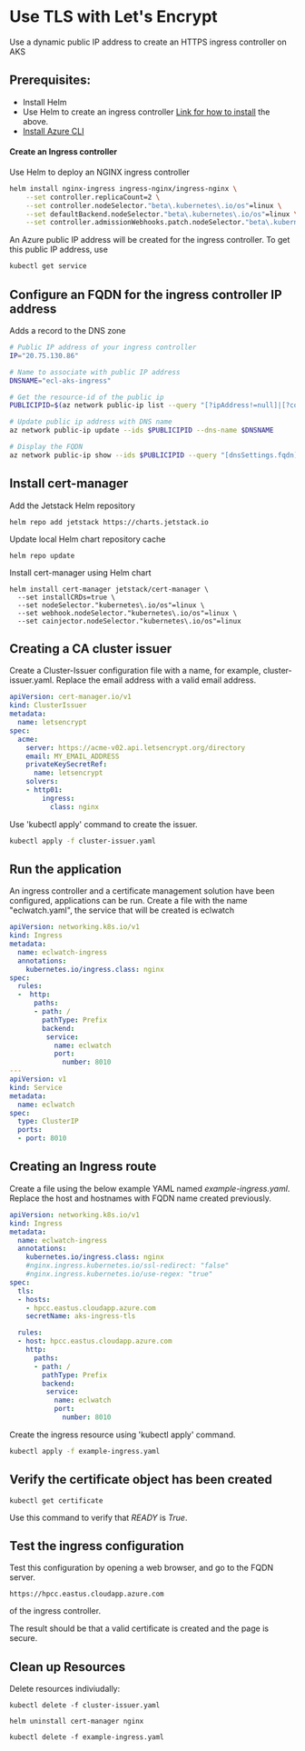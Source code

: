 # Use TLS with Let's Encrypt
Use a dynamic public IP address to create an HTTPS ingress controller on AKS
## Prerequisites:
* Install Helm 
* Use Helm to create an ingress controller
[Link for how to install](https://github.com/amy88ma/Ingress-Configuration/blob/fca7ab129e0e384efe5943d0bd7d4113c0f1b58e/Jupyter%20Notebooks/Install-NGINX.ipynb) the above.
* [Install Azure CLI](https://docs.microsoft.com/en-us/cli/azure/install-azure-cli)
#### Create an Ingress controller
Use Helm to deploy an NGINX ingress controller

```bash
helm install nginx-ingress ingress-nginx/ingress-nginx \
    --set controller.replicaCount=2 \
    --set controller.nodeSelector."beta\.kubernetes\.io/os"=linux \
    --set defaultBackend.nodeSelector."beta\.kubernetes\.io/os"=linux \
    --set controller.admissionWebhooks.patch.nodeSelector."beta\.kubernetes\.io/os"=linux
```
An Azure public IP address will be created for the ingress controller.  To get this public IP address, use
```bash
kubectl get service
```

## Configure an FQDN for the ingress controller IP address
Adds a record to the DNS zone
```bash
# Public IP address of your ingress controller
IP="20.75.130.86"

# Name to associate with public IP address
DNSNAME="ecl-aks-ingress"

# Get the resource-id of the public ip
PUBLICIPID=$(az network public-ip list --query "[?ipAddress!=null]|[?contains(ipAddress, '$IP')].[id]" --output tsv)

# Update public ip address with DNS name
az network public-ip update --ids $PUBLICIPID --dns-name $DNSNAME

# Display the FQDN
az network public-ip show --ids $PUBLICIPID --query "[dnsSettings.fqdn]" --output tsv

```

## Install cert-manager
Add the Jetstack Helm repository
```
helm repo add jetstack https://charts.jetstack.io
```
Update local Helm chart repository cache
```
helm repo update
```


Install cert-manager using Helm chart
```
helm install cert-manager jetstack/cert-manager \
  --set installCRDs=true \
  --set nodeSelector."kubernetes\.io/os"=linux \
  --set webhook.nodeSelector."kubernetes\.io/os"=linux \
  --set cainjector.nodeSelector."kubernetes\.io/os"=linux
```

## Creating a CA cluster issuer
Create a Cluster-Issuer configuration file with a name, for example, cluster-issuer.yaml.  Replace the email address with a valid email address.

```YAML
apiVersion: cert-manager.io/v1
kind: ClusterIssuer
metadata:
  name: letsencrypt
spec:
  acme:
    server: https://acme-v02.api.letsencrypt.org/directory
    email: MY_EMAIL_ADDRESS
    privateKeySecretRef:
      name: letsencrypt
    solvers:
    - http01:
        ingress:
          class: nginx
```
Use 'kubectl apply' command to create the issuer.
```bash
kubectl apply -f cluster-issuer.yaml
```
## Run the application
An ingress controller and a certificate management solution have been configured, applications can be run.  Create a file with the name "eclwatch.yaml", the service that will be created is eclwatch
```YAML
apiVersion: networking.k8s.io/v1
kind: Ingress
metadata:
  name: eclwatch-ingress
  annotations:
    kubernetes.io/ingress.class: nginx
spec:
  rules:
  -  http:
      paths:
      - path: /
        pathType: Prefix
        backend:
         service:
           name: eclwatch
           port:
             number: 8010
---
apiVersion: v1
kind: Service
metadata:
  name: eclwatch
spec:
  type: ClusterIP
  ports:
  - port: 8010
```

## Creating an Ingress route
Create a file using the below example YAML named *example-ingress.yaml*. Replace the host and hostnames with FQDN name created previously.

```YAML
apiVersion: networking.k8s.io/v1
kind: Ingress
metadata:
  name: eclwatch-ingress
  annotations:
    kubernetes.io/ingress.class: nginx
    #nginx.ingress.kubernetes.io/ssl-redirect: "false"
    #nginx.ingress.kubernetes.io/use-regex: "true"
spec:
  tls:
  - hosts:
    - hpcc.eastus.cloudapp.azure.com
    secretName: aks-ingress-tls

  rules:
  - host: hpcc.eastus.cloudapp.azure.com
    http:
      paths:
      - path: /
        pathType: Prefix
        backend:
         service:
           name: eclwatch
           port:
             number: 8010
```
Create the ingress resource using 'kubectl apply' command.
```bash
kubectl apply -f example-ingress.yaml
```
## Verify the certificate object has been created

```
kubectl get certificate
```
Use this command to verify that *READY* is *True*.

## Test the ingress configuration

Test this configuration by opening a web browser, and go to the FQDN server.

```
https://hpcc.eastus.cloudapp.azure.com
```
of the ingress controller.

The result should be that a valid certificate is created and the page is secure.
## Clean up Resources

Delete resources indiviudally:

```
kubectl delete -f cluster-issuer.yaml

helm uninstall cert-manager nginx

kubectl delete -f example-ingress.yaml
```
